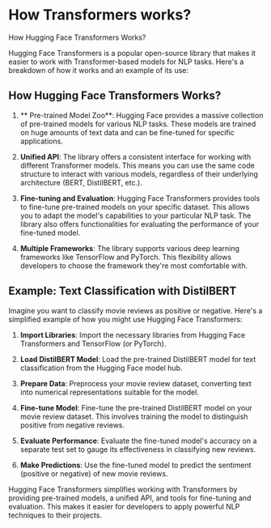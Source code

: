# How Transformers works? 

How Hugging Face Transformers Works?

Hugging Face Transformers is a popular open-source library that makes it easier to work with Transformer-based models for NLP tasks. Here's a breakdown of how it works and an example of its use:

## How Hugging Face Transformers Works?

1. ** Pre-trained Model Zoo**: Hugging Face provides a massive collection of pre-trained models for various NLP tasks. These models are trained on huge amounts of text data and can be fine-tuned for specific applications.
    
2.  **Unified API**: The library offers a consistent interface for working with different Transformer models. This means you can use the same code structure to interact with various models, regardless of their underlying architecture (BERT, DistilBERT, etc.).
    
3.  **Fine-tuning and Evaluation**: Hugging Face Transformers provides tools to fine-tune pre-trained models on your specific dataset. This allows you to adapt the model's capabilities to your particular NLP task. The library also offers functionalities for evaluating the performance of your fine-tuned model.
    
4. **Multiple Frameworks**: The library supports various deep learning frameworks like TensorFlow and PyTorch. This flexibility allows developers to choose the framework they're most comfortable with.
    
## Example: Text Classification with DistilBERT

Imagine you want to classify movie reviews as positive or negative. Here's a simplified example of how you might use Hugging Face Transformers:

1.  **Import Libraries**: Import the necessary libraries from Hugging Face Transformers and TensorFlow (or PyTorch).
    
2.  **Load DistilBERT Model**: Load the pre-trained DistilBERT model for text classification from the Hugging Face model hub.
    
3. **Prepare Data**: Preprocess your movie review dataset, converting text into numerical representations suitable for the model.
    
4. **Fine-tune Model**: Fine-tune the pre-trained DistilBERT model on your movie review dataset. This involves training the model to distinguish positive from negative reviews.
    
5.  **Evaluate Performance**: Evaluate the fine-tuned model's accuracy on a separate test set to gauge its effectiveness in classifying new reviews.
    
6.  **Make Predictions**: Use the fine-tuned model to predict the sentiment (positive or negative) of new movie reviews.
    

Hugging Face Transformers simplifies working with Transformers by providing pre-trained models, a unified API, and tools for fine-tuning and evaluation. This makes it easier for developers to apply powerful NLP techniques to their projects.
